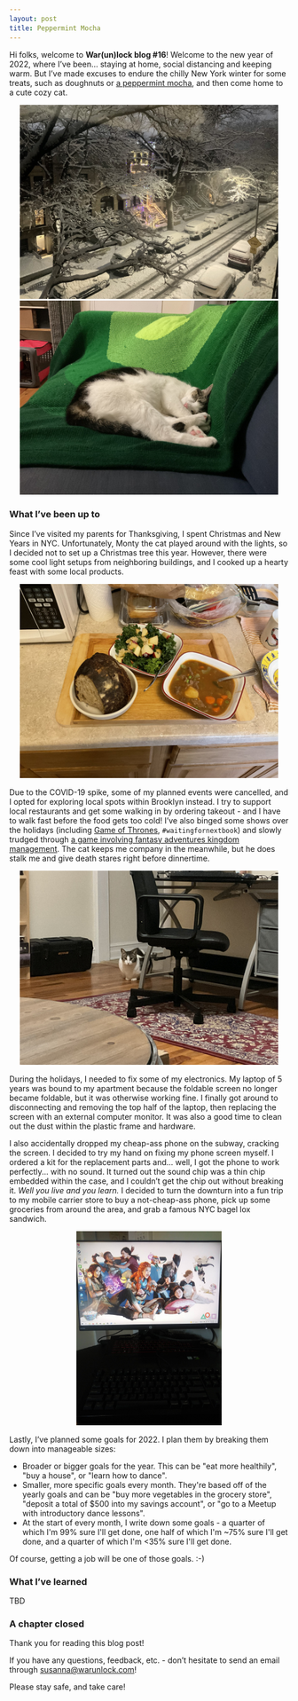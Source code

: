 ```yaml
---
layout: post
title: Peppermint Mocha
---
```


Hi folks, welcome to **War(un)lock blog #16**! Welcome to the new year of 2022, where I’ve been… staying at home, social distancing and keeping warm. But I’ve made excuses to endure the chilly New York winter for some treats, such as doughnuts or [a peppermint mocha](https://www.stumptowncoffee.com/), and then come home to a cute cozy cat.

<div style="text-align:center"><img src="/images/blog16/blog16-snow.jpeg" height="350"></div>

<div style="text-align:center"><img src="/images/blog16/blog16-cozy.jpeg" height="350"></div>

### What I’ve been up to

Since I’ve visited my parents for Thanksgiving, I spent Christmas and New Years in NYC. Unfortunately, Monty the cat played around with the lights, so I decided not to set up a Christmas tree this year. However, there were some cool light setups from neighboring buildings, and I cooked up a hearty feast with some local products.

<div style="text-align:center"><img src="/images/blog16/blog16-christmas_feast.jpeg" height="350"></div>

Due to the COVID-19 spike, some of my planned events were cancelled, and I opted for exploring local spots within Brooklyn instead. I try to support local restaurants and get some walking in by ordering takeout - and I have to walk fast before the food gets too cold! I’ve also binged some shows over the holidays (including [Game of Thrones](https://www.hbo.com/game-of-thrones), `#waitingfornextbook`) and slowly trudged through [a game involving fantasy adventures kingdom management](https://store.steampowered.com/app/640820/Pathfinder_Kingmaker__Enhanced_Plus_Edition/). The cat keeps me company in the meanwhile, but he does stalk me and give death stares right before dinnertime.

<div style="text-align:center"><img src="/images/blog16/blog16-death_stare.jpeg" height="350"></div>

During the holidays, I needed to fix some of my electronics. My laptop of 5 years was bound to my apartment because the foldable screen no longer became foldable, but it was otherwise working fine. I finally got around to disconnecting and removing the top half of the laptop, then replacing the screen with an external computer monitor. It was also a good time to clean out the dust within the plastic frame and hardware.

I also accidentally dropped my cheap-ass phone on the subway, cracking the screen. I decided to try my hand on fixing my phone screen myself. I ordered a kit for the replacement parts and... well, I got the phone to work perfectly... with no sound. It turned out the sound chip was a thin chip embedded within the case, and I couldn’t get the chip out without breaking it. *Well you live and you learn.* I decided to turn the downturn into a fun trip to my mobile carrier store to buy a not-cheap-ass phone, pick up some groceries from around the area, and grab a famous NYC bagel lox sandwich.

<div style="text-align:center"><img src="/images/blog16/blog16-laptop_rework.jpeg" height="350"></div>

Lastly, I’ve planned some goals for 2022. I plan them by breaking them down into manageable sizes:
* Broader or bigger goals for the year. This can be "eat more healthily", "buy a house", or "learn how to dance".
* Smaller, more specific goals every month. They're based off of the yearly goals and can be "buy more vegetables in the grocery store", "deposit a total of $500 into my savings account", or "go to a Meetup with introductory dance lessons".
* At the start of every month, I write down some goals - a quarter of which I'm 99% sure I'll get done, one half of which I'm ~75% sure I'll get done, and a quarter of which I'm <35% sure I'll get done.

Of course, getting a job will be one of those goals. :-)


### What I’ve learned

TBD

### A chapter closed

Thank you for reading this blog post!

If you have any questions, feedback, etc. - don’t hesitate to send an email through [susanna@warunlock.com](mailto:susanna@warunlock.com)!

Please stay safe, and take care!

